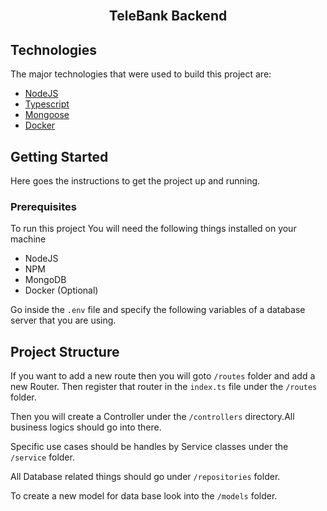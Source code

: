 <div id="top"></div>

<br />
<div align="center">
  <h2 align="center">TeleBank Backend </h2>
</div>


## Technologies

The major technologies that were used to build this project are:

- [NodeJS](https://nodejs.org/en/)
- [Typescript](https://www.typescriptlang.org/)
- [Mongoose](https://mongoosejs.com/)
- [Docker](https://www.docker.com/)


## Getting Started

Here goes the instructions to get the project up and running.

### Prerequisites

To run this project You will need the following things installed on your machine

- NodeJS
- NPM
- MongoDB
- Docker (Optional)

Go inside the `.env` file and specify the following variables of a database server that you are using.

## Project Structure

If you want to add a new route then you will goto `/routes` folder and add a new Router.
Then register that router in the `index.ts` file under the `/routes` folder.

Then you will create a Controller under the `/controllers` directory.All business logics should go into there.

Specific use cases should be handles by Service classes under the `/service` folder.

All Database related things should go under `/repositories` folder.

To create a new model for data base look into the `/models` folder.